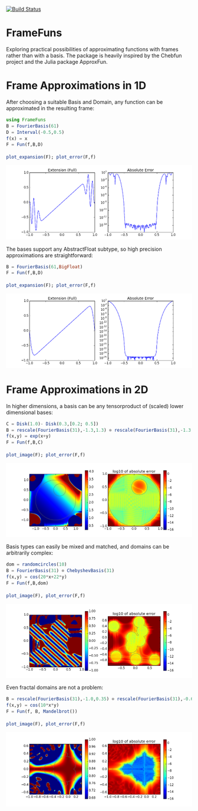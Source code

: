 [![Build Status](https://travis-ci.org/daanhb/FrameFuns.jl.svg?branch=master)](https://travis-ci.org/daanhb/FrameFuns.jl)

FrameFuns
=========

Exploring practical possibilities of approximating functions with frames rather than with a basis. The package is heavily inspired by the Chebfun project and the Julia package ApproxFun.

# Frame Approximations in 1D

After choosing a suitable Basis and Domain, any function can be approximated in the resulting frame:
```julia
using FrameFuns
B = FourierBasis(61)
D = Interval(-0.5,0.5)
f(x) = x
F = Fun(f,B,D)

plot_expansion(F); plot_error(F,f)
```

![](images/lowprecision.png)

The bases support any AbstractFloat subtype, so high precision approximations are straightforward:

```julia
B = FourierBasis(61,BigFloat)
F = Fun(f,B,D)

plot_expansion(F); plot_error(F,f)
```

![](images/highprecision.png)

# Frame Approximations in 2D

In higher dimensions, a basis can be any tensorproduct of (scaled) lower dimensional bases:
```julia
C = Disk(1.0)- Disk(0.3,[0.2; 0.5])
B = rescale(FourierBasis(31),-1.3,1.3) ⊗ rescale(FourierBasis(31),-1.3,1.3)
f(x,y) = exp(x+y)
F = Fun(f,B,C)

plot_image(F); plot_error(F,f)
```

![](images/deathstar.png)

Basis types can easily be mixed and matched, and domains can be arbitrarily complex:

```julia
dom = randomcircles(10)
B = FourierBasis(31) ⊗ ChebyshevBasis(31)
f(x,y) = cos(20*x+22*y)
F = Fun(f,B,dom)

plot_image(F), plot_error(F,f)
```

![](images/circles.png)

Even fractal domains are not a problem:

```julia
B = rescale(FourierBasis(31),-1.0,0.35) ⊗ rescale(FourierBasis(31),-0.65,0.65)
f(x,y) = cos(10*x*y)
F = Fun(f, B, Mandelbrot())

plot_image(F), plot_error(F,f)
```

![](images/mandelbrot.png)
